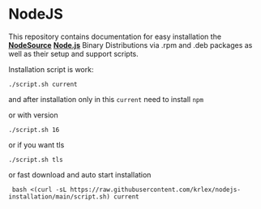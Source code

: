 # NodeJS

This repository contains documentation for easy installation the **[NodeSource](https://nodesource.com)** **[Node.js](http://nodejs.org)** Binary Distributions via .rpm and .deb packages as well as their setup and support scripts.

Installation script is work:

    ./script.sh current

and after installation only in this `current` need to install `npm`

or with version

    ./script.sh 16 

or if you want tls

    ./script.sh tls

or fast download and auto start installation

     bash <(curl -sL https://raw.githubusercontent.com/krlex/nodejs-installation/main/script.sh) current
